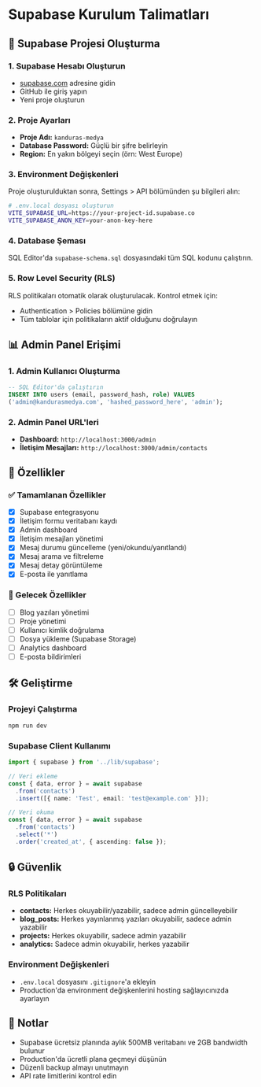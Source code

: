 # Supabase Kurulum Talimatları

## 🚀 Supabase Projesi Oluşturma

### 1. Supabase Hesabı Oluşturun
- [supabase.com](https://supabase.com) adresine gidin
- GitHub ile giriş yapın
- Yeni proje oluşturun

### 2. Proje Ayarları
- **Proje Adı:** `kanduras-medya`
- **Database Password:** Güçlü bir şifre belirleyin
- **Region:** En yakın bölgeyi seçin (örn: West Europe)

### 3. Environment Değişkenleri
Proje oluşturulduktan sonra, Settings > API bölümünden şu bilgileri alın:

```bash
# .env.local dosyası oluşturun
VITE_SUPABASE_URL=https://your-project-id.supabase.co
VITE_SUPABASE_ANON_KEY=your-anon-key-here
```

### 4. Database Şeması
SQL Editor'da `supabase-schema.sql` dosyasındaki tüm SQL kodunu çalıştırın.

### 5. Row Level Security (RLS)
RLS politikaları otomatik olarak oluşturulacak. Kontrol etmek için:
- Authentication > Policies bölümüne gidin
- Tüm tablolar için politikaların aktif olduğunu doğrulayın

## 📊 Admin Panel Erişimi

### 1. Admin Kullanıcı Oluşturma
```sql
-- SQL Editor'da çalıştırın
INSERT INTO users (email, password_hash, role) VALUES 
('admin@kandurasmedya.com', 'hashed_password_here', 'admin');
```

### 2. Admin Panel URL'leri
- **Dashboard:** `http://localhost:3000/admin`
- **İletişim Mesajları:** `http://localhost:3000/admin/contacts`

## 🔧 Özellikler

### ✅ Tamamlanan Özellikler
- [x] Supabase entegrasyonu
- [x] İletişim formu veritabanı kaydı
- [x] Admin dashboard
- [x] İletişim mesajları yönetimi
- [x] Mesaj durumu güncelleme (yeni/okundu/yanıtlandı)
- [x] Mesaj arama ve filtreleme
- [x] Mesaj detay görüntüleme
- [x] E-posta ile yanıtlama

### 🚧 Gelecek Özellikler
- [ ] Blog yazıları yönetimi
- [ ] Proje yönetimi
- [ ] Kullanıcı kimlik doğrulama
- [ ] Dosya yükleme (Supabase Storage)
- [ ] Analytics dashboard
- [ ] E-posta bildirimleri

## 🛠️ Geliştirme

### Projeyi Çalıştırma
```bash
npm run dev
```

### Supabase Client Kullanımı
```typescript
import { supabase } from '../lib/supabase';

// Veri ekleme
const { data, error } = await supabase
  .from('contacts')
  .insert([{ name: 'Test', email: 'test@example.com' }]);

// Veri okuma
const { data, error } = await supabase
  .from('contacts')
  .select('*')
  .order('created_at', { ascending: false });
```

## 🔒 Güvenlik

### RLS Politikaları
- **contacts:** Herkes okuyabilir/yazabilir, sadece admin güncelleyebilir
- **blog_posts:** Herkes yayınlanmış yazıları okuyabilir, sadece admin yazabilir
- **projects:** Herkes okuyabilir, sadece admin yazabilir
- **analytics:** Sadece admin okuyabilir, herkes yazabilir

### Environment Değişkenleri
- `.env.local` dosyasını `.gitignore`'a ekleyin
- Production'da environment değişkenlerini hosting sağlayıcınızda ayarlayın

## 📝 Notlar

- Supabase ücretsiz planında aylık 500MB veritabanı ve 2GB bandwidth bulunur
- Production'da ücretli plana geçmeyi düşünün
- Düzenli backup almayı unutmayın
- API rate limitlerini kontrol edin 